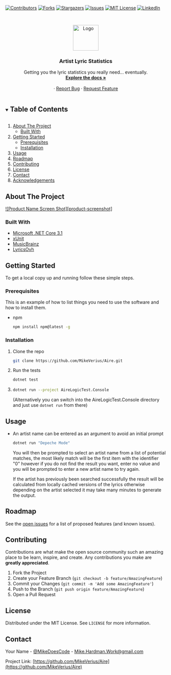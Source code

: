 <!-- PROJECT SHIELDS -->

[![Contributors][contributors-shield]][contributors-url]
[![Forks][forks-shield]][forks-url]
[![Stargazers][stars-shield]][stars-url]
[![Issues][issues-shield]][issues-url]
[![MIT License][license-shield]][license-url]
[![LinkedIn][linkedin-shield]][linkedin-url]

<!-- PROJECT LOGO -->
<br />
<p align="center">
  <a href="https://github.com/MikeVerius/Aire">
    <img src="images/logo.png" alt="Logo" width="80" height="80">
  </a>

  <h3 align="center">Artist Lyric Statistics</h3>

  <p align="center">
    Getting you the lyric statistics you really need... eventually.
    <br />
    <a href="https://github.com/MikeVerius/Aire"><strong>Explore the docs »</strong></a>
    <br />
    <br />
    ·
    <a href="https://github.com/MikeVerius/Aire/issues">Report Bug</a>
    ·
    <a href="https://github.com/MikeVerius/Aire/issues">Request Feature</a>
  </p>
</p>



<!-- TABLE OF CONTENTS -->
<details open="open">
  <summary><h2 style="display: inline-block">Table of Contents</h2></summary>
  <ol>
    <li>
      <a href="#about-the-project">About The Project</a>
      <ul>
        <li><a href="#built-with">Built With</a></li>
      </ul>
    </li>
    <li>
      <a href="#getting-started">Getting Started</a>
      <ul>
        <li><a href="#prerequisites">Prerequisites</a></li>
        <li><a href="#installation">Installation</a></li>
      </ul>
    </li>
    <li><a href="#usage">Usage</a></li>
    <li><a href="#roadmap">Roadmap</a></li>
    <li><a href="#contributing">Contributing</a></li>
    <li><a href="#license">License</a></li>
    <li><a href="#contact">Contact</a></li>
    <li><a href="#acknowledgements">Acknowledgements</a></li>
  </ol>
</details>



<!-- ABOUT THE PROJECT -->
## About The Project

[![Product Name Screen Shot][product-screenshot]]()

### Built With

* [Microsoft .NET Core 3.1](https://dotnet.microsoft.com/download/dotnet/3.1)
* [xUnit](https://xunit.net)
* [MusicBrainz](https://musicbrainz.org)
* [LyricsOvh](https://lyrics.ovh)


<!-- GETTING STARTED -->
## Getting Started

To get a local copy up and running follow these simple steps.

### Prerequisites

This is an example of how to list things you need to use the software and how to install them.
* npm
  ```sh
  npm install npm@latest -g
  ```

### Installation

1. Clone the repo
   ```sh
   git clone https://github.com/MikeVerius/Aire.git
   ```
2. Run the tests
   ```sh
   dotnet test
   ```
3. 
   ```sh
   dotnet run --project AireLogicTest.Console
   ```
   (Alternatively you can switch into the AireLogicTest.Console directory and just use `dotnet run` from there)




<!-- USAGE EXAMPLES -->
## Usage

* An artist name can be entered as an argument to avoid an initial prompt
  ```sh
  dotnet run "Depeche Mode"
  ```
  You will then be prompted to select an artist name from a list of potential matches, the most likely match will be the first item with the identifier "0" however if you do not find the result you want, enter no value and you will be prompted to enter a new artist name to try again.

  If the artist has previously been searched successfully the result will be calculated from locally cached versions of the lyrics otherwise depending on the artist selected it may take many minutes to generate the output.


<!-- ROADMAP -->
## Roadmap

See the [open issues](https://github.com/MikeVerius/Aire/issues) for a list of proposed features (and known issues).



<!-- CONTRIBUTING -->
## Contributing

Contributions are what make the open source community such an amazing place to be learn, inspire, and create. Any contributions you make are **greatly appreciated**.

1. Fork the Project
2. Create your Feature Branch (`git checkout -b feature/AmazingFeature`)
3. Commit your Changes (`git commit -m 'Add some AmazingFeature'`)
4. Push to the Branch (`git push origin feature/AmazingFeature`)
5. Open a Pull Request



<!-- LICENSE -->
## License

Distributed under the MIT License. See `LICENSE` for more information.



<!-- CONTACT -->
## Contact

Your Name - [@MikeDoesCode](https://twitter.com/MikeDoesCode) - Mike.Hardman.Work@gmail.com

Project Link: [https://github.com/MikeVerius/Aire](https://github.com/MikeVerius/Aire)



<!-- MARKDOWN LINKS & IMAGES -->
<!-- https://www.markdownguide.org/basic-syntax/#reference-style-links -->
[contributors-shield]: https://img.shields.io/github/contributors/MikeVerius/repo.svg?style=for-the-badge
[contributors-url]: https://github.com/MikeVerius/repo/graphs/contributors
[forks-shield]: https://img.shields.io/github/forks/MikeVerius/repo.svg?style=for-the-badge
[forks-url]: https://github.com/MikeVerius/repo/network/members
[stars-shield]: https://img.shields.io/github/stars/MikeVerius/repo.svg?style=for-the-badge
[stars-url]: https://github.com/MikeVerius/repo/stargazers
[issues-shield]: https://img.shields.io/github/issues/MikeVerius/repo.svg?style=for-the-badge
[issues-url]: https://github.com/MikeVerius/repo/issues
[license-shield]: https://img.shields.io/github/license/MikeVerius/repo.svg?style=for-the-badge
[license-url]: https://github.com/MikeVerius/repo/blob/master/LICENSE.txt
[linkedin-shield]: https://img.shields.io/badge/-LinkedIn-black.svg?style=for-the-badge&logo=linkedin&colorB=555
[linkedin-url]: https://linkedin.com/in/MikeVerius
